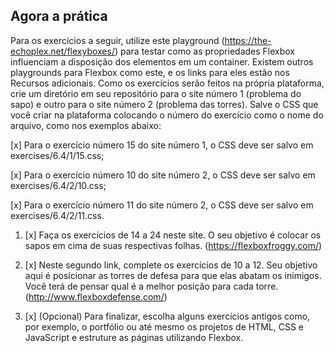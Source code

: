 ## Agora a prática

Para os exercícios a seguir, utilize este playground (https://the-echoplex.net/flexyboxes/) para testar como as propriedades Flexbox influenciam a disposição dos elementos em um container. Existem outros playgrounds para Flexbox como este, e os links para eles estão nos Recursos adicionais.
Como os exercícios serão feitos na própria plataforma, crie um diretório em seu repositório para o site número 1 (problema do sapo) e outro para o site número 2 (problema das torres). Salve o CSS que você criar na plataforma colocando o número do exercício como o nome do arquivo, como nos exemplos abaixo:

[x] Para o exercício número 15 do site número 1, o CSS deve ser salvo em exercises/6.4/1/15.css;

[x] Para o exercício número 10 do site número 2, o CSS deve ser salvo em exercises/6.4/2/10.css;

[x] Para o exercício número 11 do site número 2, o CSS deve ser salvo em exercises/6.4/2/11.css.

1. [x] Faça os exercícios de 14 a 24 neste site. O seu objetivo é colocar os sapos em cima de suas respectivas folhas. (https://flexboxfroggy.com/)

2. [x] Neste segundo link, complete os exercícios de 10 a 12. Seu objetivo aqui é posicionar as torres de defesa para que elas abatam os inimigos. Você terá de pensar qual é a melhor posição para cada torre. (http://www.flexboxdefense.com/)

3. [x] (Opcional) Para finalizar, escolha alguns exercícios antigos como, por exemplo, o portfólio ou até mesmo os projetos de HTML, CSS e JavaScript e estruture as páginas utilizando Flexbox.